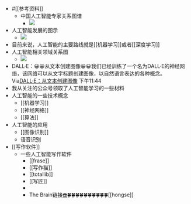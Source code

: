 - #[[参考资料]]
    - 中国人工智能专家关系图谱
        - ![](https://firebasestorage.googleapis.com/v0/b/firescript-577a2.appspot.com/o/imgs%2Fapp%2Fxinyiheng%2F4is3gKolpe.png?alt=media&token=c8bfadfa-cd23-4087-801a-4cf0ee107e36)
- 人工智能发展的图示
    - ![](https://firebasestorage.googleapis.com/v0/b/firescript-577a2.appspot.com/o/imgs%2Fapp%2Fxinyiheng%2FypakTZoRWp.png?alt=media&token=6cb71e25-ffaf-442a-8370-40f99a4a2302)
- 目前来说，人工智能的主要路线就是[[机器学习]]或者[[深度学习]]
- 人工智能相关领域关系图
    - ![](https://firebasestorage.googleapis.com/v0/b/firescript-577a2.appspot.com/o/imgs%2Fapp%2Fxinyiheng%2F9ViZ10nJ-C.png?alt=media&token=c7577cc6-450b-4e52-8d6c-a06d9ddc9be6)
- DALL·E：😀😀从文本创建图像😀😀我们已经训练了一个名为DALL·E的神经网络，该网络可以从文字标题创建图像，以自然语言表达的各种概念。Via[DALL·E：从文本创建图像](https://openai.com/blog/dall-e/) 下午11:44
- 我从关注的公众号领取了人工智能学习的一些材料
- 人工智能的一些技术概念
    - [[机器学习]]
    - [[神经网络]]
    - [[算法]]
- 人工智能的应用
    - [[图像识别]]
    - 语音识别
- [[写作软件]]
    - 一些人工智能写作软件
        - [[frase]]
        - [[写作猫]]
        - [[totallib]]
        - [[写匠]]
        - 
        - The Brain链接[☎️](brain://api.thebrain.com/g7PXu0IyM0ucARb24SvxiA/Loq1MXqu2EGZavIpn7sIxQ/%E4%BA%BA%E5%B7%A5%E6%99%BA%E8%83%BD)🍀🍀🍀🍀🍀🍀🍀🍀🍀🍀[[hongse]]
